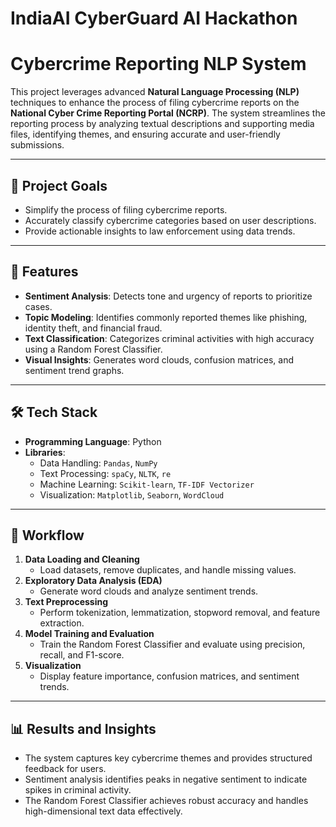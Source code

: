 # IndiaAI CyberGuard AI Hackathon

# Cybercrime Reporting NLP System

This project leverages advanced **Natural Language Processing (NLP)** techniques to enhance the process of filing cybercrime reports on the **National Cyber Crime Reporting Portal (NCRP)**. The system streamlines the reporting process by analyzing textual descriptions and supporting media files, identifying themes, and ensuring accurate and user-friendly submissions.

---

## 📌 Project Goals
- Simplify the process of filing cybercrime reports.
- Accurately classify cybercrime categories based on user descriptions.
- Provide actionable insights to law enforcement using data trends.

---

## 🚀 Features
- **Sentiment Analysis**: Detects tone and urgency of reports to prioritize cases.
- **Topic Modeling**: Identifies commonly reported themes like phishing, identity theft, and financial fraud.
- **Text Classification**: Categorizes criminal activities with high accuracy using a Random Forest Classifier.
- **Visual Insights**: Generates word clouds, confusion matrices, and sentiment trend graphs.

---

## 🛠️ Tech Stack
- **Programming Language**: Python
- **Libraries**: 
  - Data Handling: `Pandas`, `NumPy`
  - Text Processing: `spaCy`, `NLTK`, `re`
  - Machine Learning: `Scikit-learn`, `TF-IDF Vectorizer`
  - Visualization: `Matplotlib`, `Seaborn`, `WordCloud`

---

## 🔄 Workflow
1. **Data Loading and Cleaning**  
   - Load datasets, remove duplicates, and handle missing values.
2. **Exploratory Data Analysis (EDA)**  
   - Generate word clouds and analyze sentiment trends.
3. **Text Preprocessing**  
   - Perform tokenization, lemmatization, stopword removal, and feature extraction.
4. **Model Training and Evaluation**  
   - Train the Random Forest Classifier and evaluate using precision, recall, and F1-score.
5. **Visualization**  
   - Display feature importance, confusion matrices, and sentiment trends.

---

## 📊 Results and Insights
- The system captures key cybercrime themes and provides structured feedback for users.
- Sentiment analysis identifies peaks in negative sentiment to indicate spikes in criminal activity.
- The Random Forest Classifier achieves robust accuracy and handles high-dimensional text data effectively.
